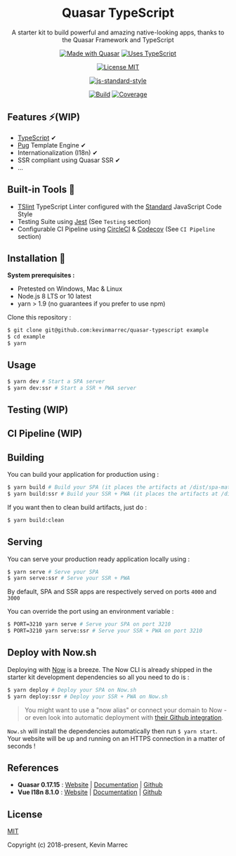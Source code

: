 <div align="center">

# Quasar TypeScript

A starter kit to build powerful and amazing native-looking apps, thanks to the Quasar Framework and TypeScript

</div>

<div align="center">

[![Made with Quasar](https://img.shields.io/badge/made%20with-Quasar-blue.svg?style=for-the-badge)](https://github.com/quasarframework/quasar)
[![Uses TypeScript](https://img.shields.io/badge/uses-TypeScript-3F51B5.svg?style=for-the-badge)](https://github.com/Microsoft/TypeScript)

[![License MIT](https://img.shields.io/github/license/kevinmarrec/quasar-typescript.svg?style=for-the-badge)](https://opensource.org/licenses/MIT)

</div>

<div align="center">

[![js-standard-style](https://cdn.rawgit.com/standard/standard/master/badge.svg)](https://github.com/standard/standard)

[![Build](https://img.shields.io/circleci/project/github/kevinmarrec/quasar-typescript/master.svg?style=for-the-badge)](https://circleci.com/gh/kevinmarrec/quasar-typescript/tree/master)
[![Coverage](https://img.shields.io/codecov/c/github/kevinmarrec/quasar-typescript/master.svg?style=for-the-badge)](https://codecov.io/gh/kevinmarrec/quasar-typescript/branch/master)

</div>

## Features ⚡️(WIP)

- [TypeScript](https://github.com/Microsoft/TypeScript) ✔
- [Pug](https://github.com/pugjs/pug) Template Engine ✔
- Internationalization (I18n) ✔
- SSR compliant using Quasar SSR ✔
- ...

## Built-in Tools 🔨

- [TSlint](https://github.com/palantir/tslint) TypeScript Linter configured with the [Standard](https://github.com/standard/standard) JavaScript Code Style
- Testing Suite using [Jest](https://github.com/facebook/jest)  (See `Testing` section)
- Configurable CI Pipeline using [CircleCI](https://circleci.com/) &  [Codecov](https://codecov.io)  (See `CI Pipeline` section)

## Installation 🔧 

**System prerequisites :**
- Pretested on Windows, Mac & Linux
- Node.js 8 LTS or 10 latest
- yarn > 1.9 (no guarantees if you prefer to use npm)

Clone this repository :
```bash
$ git clone git@github.com:kevinmarrec/quasar-typescript example
$ cd example
$ yarn
```

## Usage

```bash
$ yarn dev # Start a SPA server
$ yarn dev:ssr # Start a SSR + PWA server
```

## Testing (WIP)

## CI Pipeline (WIP)

## Building

You can build your application for production using :

```bash
$ yarn build # Build your SPA (it places the artifacts at /dist/spa-mat)
$ yarn build:ssr # Build your SSR + PWA (it places the artifacts at /dist/ssr-mat)
```

If you want then to clean build artifacts, just do :
```bash
$ yarn build:clean
```

## Serving

You can serve your production ready application locally using :

```bash
$ yarn serve # Serve your SPA
$ yarn serve:ssr # Serve your SSR + PWA
```

By default, SPA and SSR apps are respectively served on ports `4000` and `3000`

You can override the port using an environment variable :
```bash
$ PORT=3210 yarn serve # Serve your SPA on port 3210
$ PORT=3210 yarn serve:ssr # Serve your SSR + PWA on port 3210
```

## Deploy with Now.sh

Deploying with [Now](https://zeit.co/now) is a breeze. The Now CLI is already shipped in the starter kit development dependencies so all you need to do is :

```bash
$ yarn deploy # Deploy your SPA on Now.sh
$ yarn deploy:ssr # Deploy your SSR + PWA on Now.sh
```

> You might want to use a "now alias" or connect your domain to Now - or even look into automatic deployment with [their Github integration](https://zeit.co/blog/now-for-github).

`Now.sh` will install the dependencies automatically then run `$ yarn start`. Your website will be up and running on an HTTPS connection in a matter of seconds !

## References
* **Quasar 0.17.15** : [Website](https://quasar-framework.org) | [Documentation](https://quasar-framework.org/guide) | [Github](https://github.com/quasarframework/quasar)
* **Vue I18n 8.1.0** : [Website](https://kazupon.github.io/vue-i18n) | [Documentation](https://kazupon.github.io/vue-i18n/guide/started.html) | [Github](https://github.com/kazupon/vue-i18n)

## License

[MIT](https://opensource.org/licenses/MIT)

Copyright (c) 2018-present, Kevin Marrec
